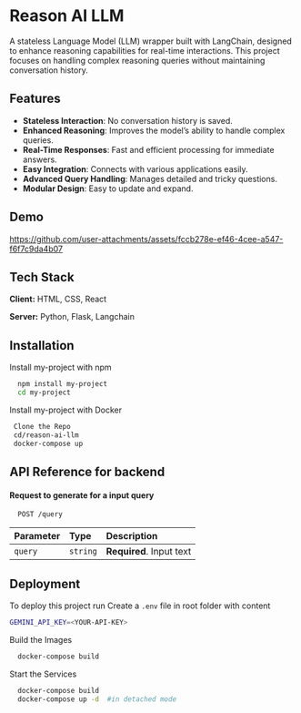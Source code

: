 
# Reason AI LLM

A stateless Language Model (LLM) wrapper built with LangChain, designed to enhance reasoning capabilities for real-time interactions. This project focuses on handling complex reasoning queries without maintaining conversation history.

## Features

- **Stateless Interaction**: No conversation history is saved.
- **Enhanced Reasoning**: Improves the model’s ability to handle complex queries.
- **Real-Time Responses**: Fast and efficient processing for immediate answers.
- **Easy Integration**: Connects with various applications easily.
- **Advanced Query Handling**: Manages detailed and tricky questions.
- **Modular Design**: Easy to update and expand.


## Demo

https://github.com/user-attachments/assets/fccb278e-ef46-4cee-a547-f6f7c9da4b07


## Tech Stack

**Client:** HTML, CSS, React

**Server:** Python, Flask, Langchain


## Installation

Install my-project with npm

```bash
  npm install my-project
  cd my-project
```
 Install my-project with Docker  

 ```bash
  Clone the Repo
  cd/reason-ai-llm
  docker-compose up
```


## API Reference for backend

#### Request to generate for a input query

```http
  POST /query
```

| Parameter | Type     | Description                |
| :-------- | :------- | :------------------------- |
| `query` | `string` | **Required**. Input text |

## Deployment

To deploy this project run
Create a `.env` file in root folder with content
```bash
GEMINI_API_KEY=<YOUR-API-KEY>
```

Build the Images
```bash
  docker-compose build
```
Start the Services
```bash
  docker-compose build
  docker-compose up -d  #in detached mode
```

